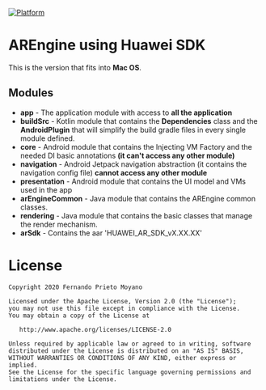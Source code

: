 [![Platform](https://img.shields.io/badge/platform-android-brightgreen)](https://developer.android.com/reference)

# AREngine using Huawei SDK

This is the version that fits into <b>Mac OS</b>.

## Modules

* **app** - The application module with access to **all the application**
* **buildSrc** - Kotlin module that contains the **Dependencies** class and the **AndroidPlugin** that will simplify the build gradle files in every single module defined.
* **core** - Android module that contains the Injecting VM Factory and the needed DI basic annotations **(it can't access any other module)**
* **navigation** - Android Jetpack navigation abstraction (it contains the navigation config file) **cannot access any other module**
* **presentation** - Android module that contains the UI model and VMs used in the app
* **arEngineCommon** - Java module that contains the AREngine common classes.
* **rendering** - Java module that contains the basic classes that manage the render mechanism.
* **arSdk** - Contains the aar 'HUAWEI_AR_SDK_vX.XX.XX'


#  License

    Copyright 2020 Fernando Prieto Moyano

    Licensed under the Apache License, Version 2.0 (the "License");
    you may not use this file except in compliance with the License.
    You may obtain a copy of the License at

       http://www.apache.org/licenses/LICENSE-2.0

    Unless required by applicable law or agreed to in writing, software
    distributed under the License is distributed on an "AS IS" BASIS,
    WITHOUT WARRANTIES OR CONDITIONS OF ANY KIND, either express or implied.
    See the License for the specific language governing permissions and
    limitations under the License.